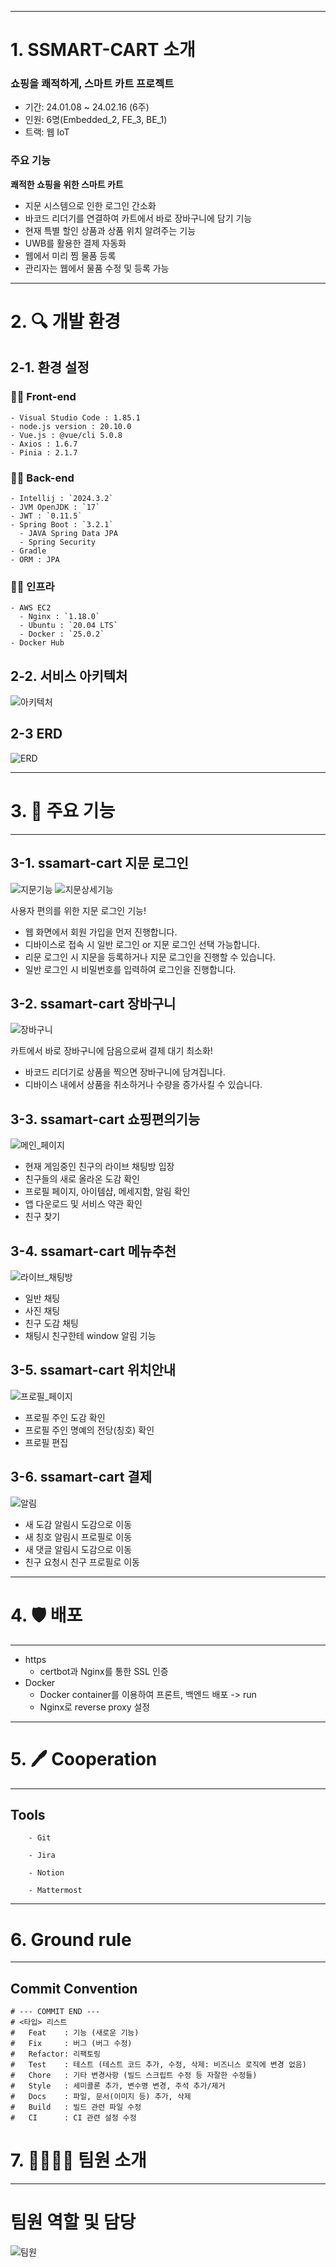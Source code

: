 ------------------------------------------

# 1. SSMART-CART 소개

  ### **쇼핑을 쾌적하게, 스마트 카트 프로젝트**
    
  - 기간: 24.01.08 ~ 24.02.16 (6주)
  - 인원: 6명(Embedded_2, FE_3, BE_1)
  - 트랙: 웹 IoT

  ### 주요 기능
  
**쾌적한 쇼핑을 위한 스마트 카트**

- 지문 시스템으로 인한 로그인 간소화
- 바코드 리더기를 연결하여 카트에서 바로 장바구니에 담기 기능
- 현재 특별 할인 상품과 상품 위치 알려주는 기능
- UWB를 활용한 결제 자동화
- 웹에서 미리 찜 물품 등록
- 관리자는 웹에서 물품 수정 및 등록 가능

------------------------------------------------------
  
# 2. 🔍 개발 환경
  
## 2-1. 환경 설정
    
  ### **👨‍💻 Front-end**
    
    - Visual Studio Code : 1.85.1
    - node.js version : 20.10.0
    - Vue.js : @vue/cli 5.0.8
    - Axios : 1.6.7
    - Pinia : 2.1.7

  ### **👨‍💻 Back-end**
    
    - Intellij : `2024.3.2`
    - JVM OpenJDK : `17`
    - JWT : `0.11.5`
    - Spring Boot : `3.2.1`
      - JAVA Spring Data JPA
      - Spring Security
    - Gradle
    - ORM : JPA
    
  ### **👩‍💻 인프라**  
    
    - AWS EC2
      - Nginx : `1.18.0`
      - Ubuntu : `20.04 LTS`
      - Docker : `25.0.2`
    - Docker Hub
      
  

## 2-2. 서비스 아키텍처
  
![아키텍처](exec/image/아키텍쳐.PNG)

## 2-3 ERD
![ERD](/exec/image/ERD.png)

------------------------------------------------------  

# 3. 🦈 주요 기능
------------------------------------------------------
  ## 3-1. ssamart-cart 지문 로그인
![지문기능](/exec/image/지문.PNG)
![지문상세기능](/exec/image/지문기능상세.PNG)

  사용자 편의를 위한 지문 로그인 기능!

  - 웹 화면에서 회원 가입을 먼저 진행합니다.
  - 디바이스로 접속 시 일반 로그인 or 지문 로그인 선택 가능합니다.
  - 리문 로그인 시 지문을 등록하거나 지문 로그인을 진행할 수 있습니다.
  - 일반 로그인 시 비밀번호를 입력하여 로그인을 진행합니다.

  ## 3-2. ssamart-cart 장바구니
![장바구니](/exec/image/장바구니.PNG)
  
  카트에서 바로 장바구니에 담음으로써 결제 대기 최소화!
  
  - 바코드 리더기로 상품을 찍으면 장바구니에 담겨집니다.
  - 디바이스 내에서 상품을 취소하거나 수량을 증가사킬 수 있습니다.

  ## 3-3. ssamart-cart 쇼핑편의기능
![메인_페이지](/frontend/public/readme-image/main-image.gif)
  - 현재 게임중인 친구의 라이브 채팅방 입장
  - 친구들의 새로 올라온 도감 확인
  - 프로필 페이지, 아이템샵, 메세지함, 알림 확인
  - 앱 다운로드 및 서비스 약관 확인
  - 친구 찾기

  ## 3-4. ssamart-cart 메뉴추천 
![라이브_채팅방](/frontend/public/readme-image/live-image.gif)
  - 일반 채팅
  - 사진 채팅
  - 친구 도감 채팅
  - 채팅시 친구한테 window 알림 기능

  ## 3-5. ssamart-cart 위치안내
![프로필_페이지](/frontend/public/readme-image/profile-image.gif)
  - 프로필 주인 도감 확인
  - 프로필 주인 명예의 전당(칭호) 확인
  - 프로필 편집

  ## 3-6. ssamart-cart 결제
![알림](/frontend/public/readme-image/noti-image.gif)
  - 새 도감 알림시 도감으로 이동
  - 새 칭호 알림시 프로필로 이동
  - 새 댓글 알림시 도감으로 이동
  - 친구 요청시 친구 프로필로 이동

--------------------------

# 4. 🛡 배포
------------------------------------------------------
  - https
    - certbot과 Nginx를 통한 SSL 인증
  - Docker
    - Docker container를 이용하여 프론트, 백엔드 배포
-> run
    - Nginx로 reverse proxy 설정
    
--------------------------


# 5. 🖊 Cooperation
------------------------------------------------------
  
  ## Tools
```
    - Git

    - Jira

    - Notion

    - Mattermost
```
--------------------------

# 6. Ground rule
--------------------------------------------

  ## Commit Convention
  ```
# --- COMMIT END ---
# <타입> 리스트
#   Feat    : 기능 (새로운 기능)
#   Fix     : 버그 (버그 수정)
#   Refactor: 리팩토링
#   Test    : 테스트 (테스트 코드 추가, 수정, 삭제: 비즈니스 로직에 변경 없음)
#   Chore   : 기타 변경사항 (빌드 스크립트 수정 등 자잘한 수정들)
#   Style   : 세미콜론 추가, 변수명 변경, 주석 추가/제거
#   Docs    : 파일, 문서(이미지 등) 추가, 삭제
#   Build   : 빌드 관련 파일 수정
#   CI      : CI 관련 설정 수정
  ```

# 7. 👨‍👩‍👧‍👦 팀원 소개
------------------------------------------------------
# 팀원 역할 및 담당

![팀원](/exec/image/팀원.PNG)

